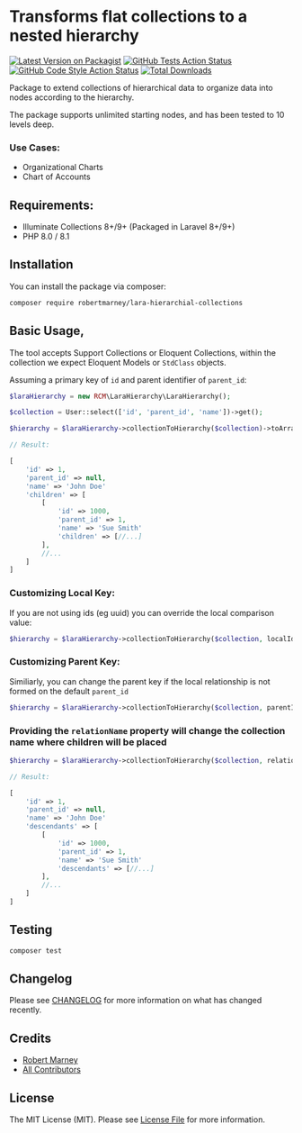 # Transforms flat collections to a nested hierarchy

[![Latest Version on Packagist](https://img.shields.io/packagist/v/robertmarney/lara-hierarchial-collections.svg?style=flat-square)](https://packagist.org/packages/robertmarney/lara-hierarchial-collections)
[![GitHub Tests Action Status](https://img.shields.io/github/workflow/status/robertmarney/lara-hierarchial-collections/run-tests?label=tests)](https://github.com/robertmarney/lara-hierarchial-collections/actions?query=workflow%3Arun-tests+branch%3Amain)
[![GitHub Code Style Action Status](https://img.shields.io/github/workflow/status/robertmarney/lara-hierarchial-collections/Fix%20PHP%20code%20style%20issues?label=code%20style)](https://github.com/robertmarney/lara-hierarchial-collections/actions?query=workflow%3A"Fix+PHP+code+style+issues"+branch%3Amain)
[![Total Downloads](https://img.shields.io/packagist/dt/robertmarney/lara-hierarchial-collections.svg?style=flat-square)](https://packagist.org/packages/robertmarney/lara-hierarchial-collections)

Package to extend collections of hierarchical data to organize data into nodes according to the hierarchy.

The package supports unlimited starting nodes, and has been tested to 10 levels deep.

### Use Cases:

* Organizational Charts
* Chart of Accounts

## Requirements:

* Illuminate Collections 8+/9+ (Packaged in Laravel 8+/9+)
* PHP 8.0 / 8.1


## Installation

You can install the package via composer:

```bash
composer require robertmarney/lara-hierarchial-collections
```


## Basic Usage,

The tool accepts Support Collections or Eloquent Collections, within the collection we expect Eloquent Models or `StdClass` objects.

Assuming a primary key of `id` and parent identifier of `parent_id`:

```php
$laraHierarchy = new RCM\LaraHierarchy\LaraHierarchy();

$collection = User::select(['id', 'parent_id', 'name'])->get();

$hierarchy = $laraHierarchy->collectionToHierarchy($collection)->toArray();

// Result:

[
    'id' => 1,
    'parent_id' => null,
    'name' => 'John Doe'
    'children' => [
        [
            'id' => 1000,
            'parent_id' => 1,
            'name' => 'Sue Smith'
            'children' => [//...]
        ],
        //...
    ]               
]
```
### Customizing Local Key:

If you are not using ids (eg uuid) you can override the local comparison value:

```php
$hierarchy = $laraHierarchy->collectionToHierarchy($collection, localIdentifier: 'custom_primary_key')
```

### Customizing Parent Key:

Similiarly, you can change the parent key if the local relationship is not formed on the default `parent_id`

```php
$hierarchy = $laraHierarchy->collectionToHierarchy($collection, parentIdentifier: 'custom_parent_id')
```

### Providing the `relationName` property will change the collection name where children will be placed

```php
$hierarchy = $laraHierarchy->collectionToHierarchy($collection, relationName: 'descendants')->toArray();

// Result:

[
    'id' => 1,
    'parent_id' => null,
    'name' => 'John Doe'
    'descendants' => [
        [
            'id' => 1000,
            'parent_id' => 1,
            'name' => 'Sue Smith'
            'descendants' => [//...]
        ],
        //...
    ]               
]
```


## Testing

```bash
composer test
```

## Changelog

Please see [CHANGELOG](CHANGELOG.md) for more information on what has changed recently.


## Credits

- [Robert Marney](https://github.com/robertmarney)
- [All Contributors](../../contributors)

## License

The MIT License (MIT). Please see [License File](LICENSE.md) for more information.
